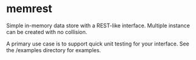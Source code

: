 # memrest

Simple in-memory data store with a REST-like interface. Multiple instance can be created with no collision.

A primary use case is to support quick unit testing for your interface. See the /examples directory for examples.
